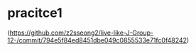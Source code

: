 # pracitce1
(https://github.com/z2sseong2/live-like-J-Group-12-/commit/794e5f84ed8451dbe049c0855533e71fc0f48242)

